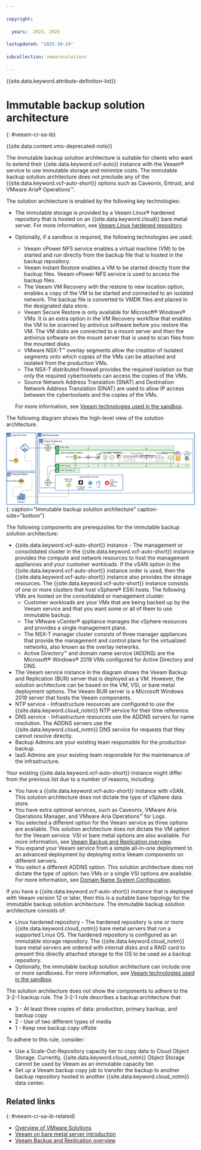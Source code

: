```yaml
---

copyright:

  years:  2023, 2025

lastupdated: "2025-10-24"

subcollection: vmwaresolutions

---
```


{{site.data.keyword.attribute-definition-list}}

# Immutable backup solution architecture
{: #veeam-cr-sa-ib}

{{site.data.content.vms-deprecated-note}}

The immutable backup solution architecture is suitable for clients who want to extend their {{site.data.keyword.vcf-auto}} instance with the Veeam® service to use immutable storage and minimize costs. The immutable backup solution architecture does not preclude any of the {{site.data.keyword.vcf-auto-short}} options such as Caveonix, Entrust, and VMware Aria® Operations™.

The solution architecture is enabled by the following key technologies:

* The immutable storage is provided by a Veeam Linux® hardened repository that is hosted on an {{site.data.keyword.cloud}} bare metal server. For more information, see [Veeam Linux hardened repository](/docs/vmwaresolutions?topic=vmwaresolutions-veeam-cr-sa-lhr).
* Optionally, if a sandbox is required, the following technologies are used:
   * Veeam vPower NFS service enables a virtual machine (VM) to be started and run directly from the backup file that is hosted in the backup repository.
   * Veeam Instant Restore enables a VM to be started directly from the backup files. Veeam vPower NFS service is used to access the backup files.
   * The Veeam VM Recovery with the restore to new location option, enables a copy of the VM to be started and connected to an isolated network. The backup file is converted to VMDK files and placed in the designated data store.
   * Veeam Secure Restore is only available for Microsoft® Windows® VMs. It is an extra option in the VM Recovery workflow that enables the VM to be scanned by antivirus software before you restore the VM. The VM disks are connected to a mount server and then the antivirus software on the mount server that is used to scan files from the mounted disks.
   * VMware NSX-T™ overlay segments allow the creation of isolated segments onto which copies of the VMs can be attached and isolated from the production VMs.
   * The NSX-T distributed firewall provides the required isolation so that only the required cybertoolsets can access the copies of the VMs.
   * Source Network Address Translation (SNAT) and Destination Network Address Translation (DNAT) are used to allow IP access between the cybertoolsets and the copies of the VMs.

   For more information, see [Veeam technologies used in the sandbox](/docs/vmwaresolutions?topic=vmwaresolutions-veeam-cr-sandboxveeam).

The following diagram shows the high-level view of the solution architecture.

![Immutable backup solution architecture](../../images/veeam-cr-sa-ib.svg){: caption="Immutable backup solution architecture" caption-side="bottom"}

The following components are prerequisites for the immutable backup solution architecture:

* {{site.data.keyword.vcf-auto-short}} instance - The management or consolidated cluster in the {{site.data.keyword.vcf-auto-short}} instance provides the compute and network resources to host the management appliances and your customer workloads. If the vSAN option in the {{site.data.keyword.vcf-auto-short}} instance order is used, then the {{site.data.keyword.vcf-auto-short}} instance also provides the storage resources. The {{site.data.keyword.vcf-auto-short}} instance consists of one or more clusters that host vSphere® ESXi hosts. The following VMs are hosted on the consolidated or management cluster:
   * Customer workloads are your VMs that are being backed up by the Veeam service and that you want some or all of them to use immutable backup.
   * The VMware vCenter® appliance manages the vSphere resources and provides a single management plane.
   * The NSX-T manager cluster consists of three manager appliances that provide the management and control plane for the virtualized networks, also known as the overlay networks.
   * Active Directory™ and domain name service (ADDNS) are the Microsoft® Windows® 2019 VMs configured for Active Directory and DNS.
* The Veeam service instance in the diagram shows the Veeam Backup and Replication (BUR) server that is deployed as a VM. However, the solution architecture can be based on the VM, VSI, or bare metal deployment options. The Veeam BUR server is a Microsoft Windows 2019 server that hosts the Veeam components.
* NTP service - Infrastructure resources are configured to use the {{site.data.keyword.cloud_notm}} NTP service for their time reference.
* DNS service - Infrastructure resources use the ADDNS servers for name resolution. The ADDNS servers use the {{site.data.keyword.cloud_notm}} DNS service for requests that they cannot resolve directly.
* Backup Admins are your existing team responsible for the production backup.
* IaaS Admins are your existing team responsible for the maintenance of the infrastructure.

Your existing {{site.data.keyword.vcf-auto-short}} instance might differ from the previous list due to a number of reasons, including:

* You have a {{site.data.keyword.vcf-auto-short}} instance with vSAN. This solution architecture does not dictate the type of vSphere data store.
* You have extra optional services, such as Caveonix, VMware Aria Operations Manager, and VMware Aria Operations™ for Logs.
* You selected a different option for the Veeam service as three options are available. This solution architecture does not dictate the VM option for the Veeam service. VSI or bare metal options are also available. For more information, see [Veeam Backup and Replication overview](/docs/vmwaresolutions?topic=vmwaresolutions-veeamvm_overview).
* You expand your Veeam service from a simple all-in-one deployment to an advanced deployment by deploying extra Veeam components on different servers.
* You select a different ADDNS option. This solution architecture does not dictate the type of option: two VMs or a single VSI options are available. For more information, see [Domain Name System Configuration](/docs/vmwaresolutions?topic=vmwaresolutions-vc_orderinginstance-network-interface-settings#vc_orderinginstance-dns-config).

If you have a {{site.data.keyword.vcf-auto-short}} instance that is deployed with Veeam version 12 or later, then this is a suitable base topology for the immutable backup solution architecture. The immutable backup solution architecture consists of:

* Linux hardened repository - The hardened repository is one or more {{site.data.keyword.cloud_notm}} bare metal servers that run a supported Linux OS. The hardened repository is configured as an immutable storage repository. The {{site.data.keyword.cloud_notm}} bare metal servers are ordered with internal disks and a RAID card to present this directly attached storage to the OS to be used as a backup repository.
* Optionally, the immutable backup solution architecture can include one or more sandboxes. For more information, see [Veeam technologies used in the sandbox](/docs/vmwaresolutions?topic=vmwaresolutions-veeam-cr-sandboxveeam).

The solution architecture does not show the components to adhere to the 3-2-1 backup rule. The 3-2-1 rule describes a backup architecture that:

* 3 - At least three copies of data: production, primary backup, and backup copy
* 2 - Use of two different types of media
* 1 - Keep one backup copy offsite

To adhere to this rule, consider:

* Use a Scale-Out-Repository capacity tier to copy data to Cloud Object Storage. Currently, {{site.data.keyword.cloud_notm}} Object Storage cannot be used by Veeam as an immutable capacity tier.
* Set up a Veeam backup copy job to transfer the backup to another backup repository hosted in another {{site.data.keyword.cloud_notm}} data center.

## Related links
{: #veeam-cr-sa-ib-related}

* [Overview of VMware Solutions](/docs/vmwaresolutions?topic=vmwaresolutions-solution_overview)
* [Veeam on bare metal server introduction](/docs/vmwaresolutions?topic=vmwaresolutions-veeam-bms-archi-intro)
* [Veeam Backup and Replication overview](/docs/vmwaresolutions?topic=vmwaresolutions-veeamvm_overview)
